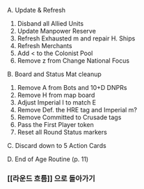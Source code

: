 A. Update & Refresh 
1. Disband all Allied Units 
2. Update Manpower Reserve
3. Refresh Exhausted m and repair H. Ships 
4. Refresh Merchants 
5. Add < to the Colonist Pool 
6. Remove z from Change National Focus 

B. Board and Status Mat cleanup 
1. Remove A from Bots and 10+D DNPRs 
2. Remove H from map board 
3. Adjust Imperial I to match E 
4. Remove Def. the HRE tag and Imperial m? 
5. Remove Committed to Crusade tags 
6. Pass the First Player token 
7. Reset all Round Status markers 

C. Discard down to 5 Action Cards 

D. End of Age Routine (p. 11)

### [[라운드 흐름]] 으로 돌아가기


